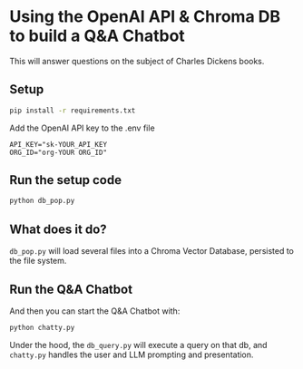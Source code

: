 # Using the OpenAI API & Chroma DB to build a Q&A Chatbot

This will answer questions on the subject of Charles Dickens books.

## Setup

```bash
pip install -r requirements.txt
```

Add the OpenAI API key to the .env file
```
API_KEY="sk-YOUR_API_KEY
ORG_ID="org-YOUR ORG_ID"
```


## Run the setup code

```bash
python db_pop.py
```

## What does it do?

`db_pop.py` will load several files into a Chroma Vector Database, persisted to the file system.


## Run the Q&A Chatbot
And then you can start the Q&A Chatbot with:

```bash
python chatty.py
```

Under the hood, the `db_query.py` will execute a query on that db, and `chatty.py` handles the user and LLM prompting and presentation.
